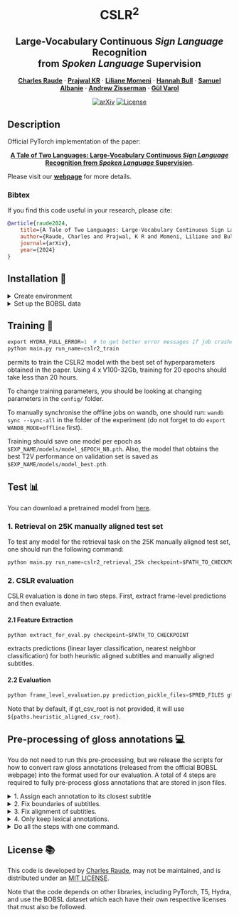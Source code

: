 <div align="center">

# CSLR<sup>2</sup>
## Large-Vocabulary Continuous *Sign Language* Recognition <br> from *Spoken Language* Supervision

<a href="https://imagine.enpc.fr/~raudec/"><strong>Charles Raude</strong></a> · <a href="https://www.robots.ox.ac.uk/~prajwal/"><strong>Prajwal KR</strong></a> · <a href="https://www.robots.ox.ac.uk/~liliane/"><strong>Liliane Momeni</strong></a> ·
<a href="https://hannahbull.github.io/"><strong>Hannah Bull</strong></a> · <a href="https://samuelalbanie.com/"><strong>Samuel Albanie</strong></a> · <a href="https://www.robots.ox.ac.uk/~az/"><strong>Andrew Zisserman</strong></a> · <a href="https://imagine.enpc.fr/~varolg"><strong>G&uuml;l Varol</strong></a>

[![arXiv](https://img.shields.io/badge/arXiv-CSLR2-A10717.svg?logo=arXiv)](https://arxiv.org/abs/2405.10266)
[![License](https://img.shields.io/badge/License-MIT-green.svg)]()

</div>

## Description
Official PyTorch implementation of the paper:
<div align="center">

[**A Tale of Two Languages: Large-Vocabulary Continuous *Sign Language* Recognition from *Spoken Language* Supervision**](https://arxiv.org/abs/2405.10266).

</div>

Please visit our [**webpage**](https://imagine.enpc.fr/~varolg/cslr2/) for more details.

### Bibtex
If you find this code useful in your research, please cite:

```bibtex
@article{raude2024,
    title={A Tale of Two Languages: Large-Vocabulary Continuous Sign Language Recognition from Spoken Language Supervision},
    author={Raude, Charles and Prajwal, K R and Momeni, Liliane and Bull, Hannah and Albanie, Samuel and Zisserman, Andrew and Varol, G{\"u}l},
    journal={arXiv},
    year={2024}
}
```

## Installation :construction_worker: 

<details><summary>Create environment</summary>
&emsp;

Create a conda environment associated to this project by running the following lines:
```bash
conda create -n cslr2 python=3.9.16
conda install pytorch==1.12.1 torchvision==0.13.1 torchaudio==0.12.1 cudatoolkit=11.6 -c pytorch -c conda-forge
conda install anaconda::pandas=1.5.3
conda install conda-forge::einops=0.6.0
conda install conda-forge::humanize=4.6.0
conda install conda-forge::tqdm=4.65.0
pip install hydra-core==1.3.2
pip install matplotlib==3.7.1
pip install plotly==5.14.1
pip install nltk==3.8.1
pip install seaborn==0.12.2
pip install sentence-transformers==2.2.2
pip install wandb==0.14.0
pip install lmdb
pip install tabulate
pip install opencv-python==4.7.0.72
```
You can also create the environment using the associated `.yaml` file using conda (this might not always work, depending on the machine and the version of conda installed, try to update the version of conda).

```bash
conda env create --file=environment.yaml
```

After installing these packages, you will have to install a few `ntlk` packages manually in Python.

```python
import nltk
nltk.download("wordnet")
```
</details>

<details><summary>Set up the BOBSL data</summary>

* Make sure you have the permission to use the BOBSL dataset. You can request access following the instructions at [the official BOBSL webpage](https://www.robots.ox.ac.uk/~vgg/data/bobsl/).
* With the username/password obtained, you can download the two required files via the following:
  ``` bash
  # Download the pre-extracted video features [262G]
  wget --user ${BOBSL_USERNAME} --password ${BOBSL_PASSWORD} \
      https://thor.robots.ox.ac.uk/~vgg/data/bobsl/features/lmdb/feats_vswin_t-bs256_float16/data.mdb
  # Download the raw video frames [1.5T] (you can skip this if purely training/testing with features, and not visualizing)
  wget --user ${BOBSL_USERNAME} --password ${BOBSL_PASSWORD} \
      https://thor.robots.ox.ac.uk/~vgg/data/bobsl/videos/lmdb/rgb_anon-public_1962/data.mdb
  ```
* Download [`bobsl.zip` 
  (1.9G)](https://drive.google.com/file/d/13pp83GCoy1SVScvZRmNsoFxtNm8ogI7h/view?usp=sharing) 
  for the rest of the files (including annotations and metadata). Note the folder becomes 
  15G when decompressed. Make sure they correspond to the paths defined here: 
  `config/paths/public.yaml`.
* Download [`t5_checkpoint.zip` (1.4G)](https://drive.google.com/file/d/1hxkb8KAC0sgSYKefOLue1wyO2fJmmqxT/view?usp=sharing) for the T5 pretrained model weights, also defined at `config/paths/public.yaml`.

</details>

## Training :rocket:

```python
export HYDRA_FULL_ERROR=1  # to get better error messages if job crashes
python main.py run_name=cslr2_train
```
permits to train the CSLR2 model with the best set of hyperparameters obtained in the paper.
Using 4 x V100-32Gb, training for 20 epochs should take less than 20 hours.

To change training parameters, you should be looking at changing parameters in the `config/` folder.

To manually synchronise the offline jobs on wandb, one should run: `wandb sync --sync-all` in the folder of the experiment (do not forget to do `export WANDB_MODE=offline` first).

Training should save one model per epoch as `$EXP_NAME/models/model_$EPOCH_NB.pth`. Also, the model that obtains the best T2V performance on validation set is saved as `$EXP_NAME/models/model_best.pth`.

## Test :bar_chart:

You can download a pretrained model from [here](https://drive.google.com/file/d/1qyFHSFnxmy1rRGjlKEBfsjC8yt2kdalx/view?usp=sharing).

### 1. Retrieval on 25K manually aligned test set

To test any model for the retrieval task on the 25K manually aligned test set, one should run the following command:

```python
python main.py run_name=cslr2_retrieval_25k checkpoint=$PATH_TO_CHECKPOINT test=True
```

### 2. CSLR evaluation

CSLR evaluation is done in two steps. First, extract frame-level predictions and then evaluate.

#### 2.1 Feature Extraction

```python
python extract_for_eval.py checkpoint=$PATH_TO_CHECKPOINT
```
extracts predictions (linear layer classification, nearest neighbor classification) for both heuristic aligned subtitles and manually aligned subtitles.

#### 2.2 Evaluation

```python
python frame_level_evaluation.py prediction_pickle_files=$PRED_FILES gt_csv_root=$GT_CSV_ROOT
```
Note that by default, if gt_csv_root is not provided, it will use `${paths.heuristic_aligned_csv_root}`.


## Pre-processing of gloss annotations :computer:

You do not need to run this pre-processing, but we release the scripts for how to convert raw 
gloss annotations (released from the official BOBSL webpage) into the format used for our 
evaluation. A total of 4 steps are required to fully pre-process gloss annotations that are 
stored in json files.

<details>
<summary> 1. Assign each annotation to its closest subtitle</summary>

```python
python misc/process_cslr_json/preprocess_raw_json_annotations.py --output_dir OUTPUT_DIR --input_dir INPUT_DIR --subs_dir SUBS_DIR --subset2episode SUBSET2EPISODE
```
where `INPUT_DIR` is the directory where json files are stored and `OUTPUT_DIR` is the directory where the assigned annotations are saved.
`SUBS_DIR` is the directory where manually aligned subtitles are saved. This corresponds to the `subtitles/manually-aligned` files from the public release.
`SUBSET2EPISODE` is the path to the json file containing information about splits and episodes. This corresponds to the `subset2episode.json` file from the public release.
</details>



<details>
<summary>2. Fix boundaries of subtitles.</summary>

During assignment, it could happen that certain annotations overlap with the boundaries of subtitles. It could even happen that certain annotations are not within the boundaries of its associated subtitle.
Since at evaluation time, we load all features corresponding to subtitles timestamps, we need to extend boundaries of certain subtitles.

```python
python misc/process_cslr_json/fix_boundaries.py --csv_file OUTPUT_DIR
```
</details>


<details>
<summary>3. Fix alignment of subtitles.</summary>

Subtitles have been manually aligned. However, since gloss annotations are much more treated more precisely, it could happen that certain gloss annotations better match surrounding subtitles.
In order to fix this, we propose an automatic re-alignment algorithm.

```python
python misc/process_cslr_json/fix_alignment.py --csv_file OUTPUT_DIR2
python misc/process_cslr_json/preprocess_raw_json_annotations.py --output_dir OUTPUT_DIR3 --input_dir INPUT_DIR --subs_dir OUTPUT_DIR2 --misalignment_fix
```

where `OUTPUT_DIR2 = OUTPUT_DIR[:-8] + "extended_boundaries_" + OUTPUT_DIR[-8:]` and `OUTPUT_DIR3 = OUTPUT_DIR2[:-8] + "fix_alignment_" + OUTPUT_DIR2[-8:]`.
Here we assume that `OUTPUT_DIR` ends with a date in the format DD.MM.YY
</details>

<details>
<summary>4. Only keep lexical annotations.</summary>

We only evaluate against lexical annotations: i.e., annotations that are associated with a word.

```python
python misc/process_cslr_json/remove_star_annots_from_csvs.py --csv_root OUTPUT_DIR2  # only boundary extension fix
python misc/process_cslr_json/remove_star_annots_from_csvs.py --csv_root OUTPUT_DIR3  # with total alignment fix
```
</details>

<details>
<summary>Do all the steps with one command.</summary>

**Instead, you can also use `python misc/process_cslr_json/run_pipeline.py --input_dir INPUT_DIR --output_dir OUTPUT_DIR --subs_dir SUBS_DIR --subset2episode SUBSET2EPISODE`**
</details>

## License :books:
This code is developed by [Charles Raude](https://github.com/charles-raude), may not be 
maintained, and is distributed under an [MIT LICENSE](LICENSE).

Note that the code depends on other libraries, including PyTorch, T5, Hydra, and use the BOBSL dataset which each have their own respective licenses that must also be followed.
